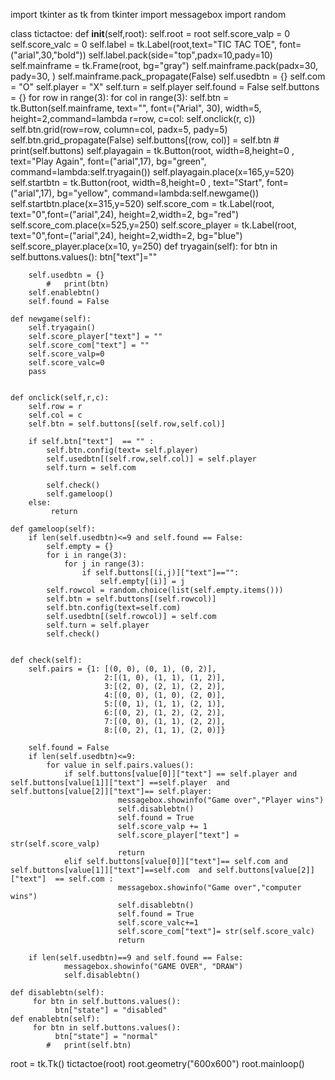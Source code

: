 import tkinter as tk
from tkinter import messagebox
import random


class tictactoe:
    def __init__(self,root):
        self.root = root
        self.score_valp = 0
        self.score_valc = 0
        self.label = tk.Label(root,text="TIC TAC TOE", font=("arial",30,"bold"))
        self.label.pack(side="top",padx=10,pady=10)
        self.mainframe = tk.Frame(root, bg="gray")
        self.mainframe.pack(padx=30, pady=30, )
        self.mainframe.pack_propagate(False) 
        self.usedbtn = {}
        self.com = "O"
        self.player = "X"
        self.turn = self.player
        self.found = False
        self.buttons = {}
        for row in range(3):
            for col in range(3):
                self.btn = tk.Button(self.mainframe, text="", font=("Arial", 30), width=5, height=2,command=lambda r=row, c=col: self.onclick(r, c))
                self.btn.grid(row=row, column=col, padx=5, pady=5)
                self.btn.grid_propagate(False) 
                self.buttons[(row, col)] = self.btn
            # print(self.buttons)
        self.playagain = tk.Button(root, width=8,height=0 , text="Play Again", font=("arial",17), bg="green", command=lambda:self.tryagain())
        self.playagain.place(x=165,y=520)
        self.startbtn = tk.Button(root, width=8,height=0 , text="Start", font=("arial",17), bg="yellow", command=lambda:self.newgame())
        self.startbtn.place(x=315,y=520)
        self.score_com = tk.Label(root, text="0",font=("arial",24), height=2,width=2, bg="red")
        self.score_com.place(x=525,y=250)
        self.score_player = tk.Label(root, text="0",font=("arial",24), height=2,width=2, bg="blue")
        self.score_player.place(x=10, y=250)
    def tryagain(self):
        for btn in self.buttons.values():
            btn["text"]=""

        self.usedbtn = {}
            #   print(btn)
        self.enablebtn()
        self.found = False
        
    def newgame(self):
        self.tryagain()
        self.score_player["text"] = ""
        self.score_com["text"] = ""
        self.score_valp=0
        self.score_valc=0
        pass
  

    def onclick(self,r,c):
        self.row = r
        self.col = c
        self.btn = self.buttons[(self.row,self.col)]

        if self.btn["text"]  == "" :
            self.btn.config(text= self.player)
            self.usedbtn[(self.row,self.col)] = self.player
            self.turn = self.com
            
            self.check()
            self.gameloop()
        else:
             return
     
    def gameloop(self):
        if len(self.usedbtn)<=9 and self.found == False:
            self.empty = {}
            for i in range(3):
                for j in range(3):
                    if self.buttons[(i,j)]["text"]=="":
                        self.empty[(i)] = j
            self.rowcol = random.choice(list(self.empty.items()))
            self.btn = self.buttons[(self.rowcol)]
            self.btn.config(text=self.com)
            self.usedbtn[(self.rowcol)] = self.com
            self.turn = self.player
            self.check()
              
            
    def check(self):
        self.pairs = {1: [(0, 0), (0, 1), (0, 2)],
                         2:[(1, 0), (1, 1), (1, 2)],
                         3:[(2, 0), (2, 1), (2, 2)],
                         4:[(0, 0), (1, 0), (2, 0)],
                         5:[(0, 1), (1, 1), (2, 1)],
                         6:[(0, 2), (1, 2), (2, 2)],
                         7:[(0, 0), (1, 1), (2, 2)], 
                         8:[(0, 2), (1, 1), (2, 0)]}
        
        self.found = False 
        if len(self.usedbtn)<=9:
            for value in self.pairs.values(): 
                if self.buttons[value[0]]["text"] == self.player and self.buttons[value[1]]["text"] ==self.player  and self.buttons[value[2]]["text"]== self.player:
                            messagebox.showinfo("Game over","Player wins") 
                            self.disablebtn()
                            self.found = True
                            self.score_valp += 1
                            self.score_player["text"] = str(self.score_valp) 
                            return 
                elif self.buttons[value[0]]["text"]== self.com and self.buttons[value[1]]["text"]==self.com  and self.buttons[value[2]]["text"]  == self.com :
                            messagebox.showinfo("Game over","computer wins")
                            self.disablebtn()
                            self.found = True 
                            self.score_valc+=1
                            self.score_com["text"]= str(self.score_valc)
                            return 
            
        if len(self.usedbtn)==9 and self.found == False: 
                messagebox.showinfo("GAME OVER", "DRAW")
                self.disablebtn() 
                
    def disablebtn(self):
         for btn in self.buttons.values():
              btn["state"] = "disabled"
    def enablebtn(self):
         for btn in self.buttons.values():
              btn["state"] = "normal"
            #   print(self.btn)
        



root = tk.Tk()
tictactoe(root)
root.geometry("600x600")
root.mainloop()
        
